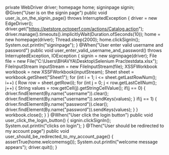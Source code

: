 private WebDriver driver;
	homepage home;
	signinpage signin;
	@Given("User is on the signin page")
	public void user_is_on_the_signin_page() throws InterruptedException {
		driver = new EdgeDriver();
		driver.get("https://petstore.octoperf.com/actions/Catalog.action");
		driver.manage().timeouts().implicitlyWait(Duration.ofSeconds(10));
		home = new homepage(driver);
	    Thread.sleep(2000);
	    home.clickSignIn();
	    System.out.println("signinpage");
	}
	@When("User enter valid username and password")
	public void user_enter_valid_username_and_password() throws InterruptedException, IOException {
		signin = new signinpage(driver);
		File file = new File("C:\\Users\\BHAVYA\\Desktop\\Selenium Prac\\testdata.xlsx");
        FileInputStream inputStream = new FileInputStream(file);
	     XSSFWorkbook workbook = new XSSFWorkbook(inputStream);
	     Sheet sheet = workbook.getSheet("Sheet1");
	     for (int i = 1; i <= sheet.getLastRowNum(); i++) {
	     Row row = sheet.getRow(i);
	     for (int j = 0; j < row.getLastCellNum(); j++) 
		        {
		        	String values = row.getCell(j).getStringCellValue();
		        	if(j == 0)
		        	{
		        		driver.findElement(By.name("username")).clear();
		        		driver.findElement(By.name("username")).sendKeys(values);
		        	}
		        	if(j == 1)
		        	{
		        		driver.findElement(By.name("password")).clear();
		        		driver.findElement(By.name("password")).sendKeys(values);
		        	}
	        }
	      workbook.close(); }
	}
	@When("User click the login button")
	public void user_click_the_login_button() {
		signin.clickSignIn();
		System.out.println("clicks on login");
	}
	@Then("User should be redirected to my account page")
	public void user_should_be_redirected_to_my_account_page() {
		assertTrue(home.welcomemsg());
		System.out.println("welcome message appears");
		driver.quit();
	}
